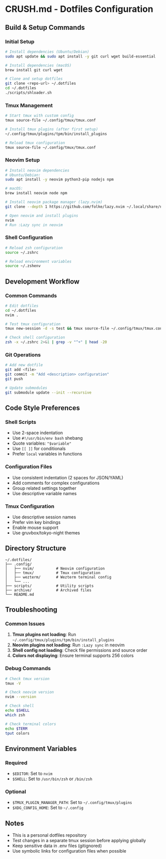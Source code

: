 # CRUSH.md - Dotfiles Configuration

## Build & Setup Commands

### Initial Setup
```bash
# Install dependencies (Ubuntu/Debian)
sudo apt update && sudo apt install -y git curl wget build-essential

# Install dependencies (macOS)
brew install git curl wget

# Clone and setup dotfiles
git clone <repo-url> ~/.dotfiles
cd ~/.dotfiles
./scripts/shloader.sh
```

### Tmux Management
```bash
# Start tmux with custom config
tmux source-file ~/.config/tmux/tmux.conf

# Install tmux plugins (after first setup)
~/.config/tmux/plugins/tpm/bin/install_plugins

# Reload tmux configuration
tmux source-file ~/.config/tmux/tmux.conf
```

### Neovim Setup
```bash
# Install neovim dependencies
# Ubuntu/Debian:
sudo apt install -y neovim python3-pip nodejs npm

# macOS:
brew install neovim node npm

# Install neovim package manager (lazy.nvim)
git clone --depth 1 https://github.com/folke/lazy.nvim ~/.local/share/nvim/lazy/lazy.nvim

# Open neovim and install plugins
nvim
# Run :Lazy sync in neovim
```

### Shell Configuration
```bash
# Reload zsh configuration
source ~/.zshrc

# Reload environment variables
source ~/.zshenv
```

## Development Workflow

### Common Commands
```bash
# Edit dotfiles
cd ~/.dotfiles
nvim .

# Test tmux configuration
tmux new-session -d -s test && tmux source-file ~/.config/tmux/tmux.conf

# Check shell configuration
zsh -x ~/.zshrc 2>&1 | grep -v "^+" | head -20
```

### Git Operations
```bash
# Add new dotfile
git add <file>
git commit -m "Add <description> configuration"
git push

# Update submodules
git submodule update --init --recursive
```

## Code Style Preferences

### Shell Scripts
- Use 2-space indentation
- Use `#!/usr/bin/env bash` shebang
- Quote variables: `"$variable"`
- Use `[[ ]]` for conditionals
- Prefer `local` variables in functions

### Configuration Files
- Use consistent indentation (2 spaces for JSON/YAML)
- Add comments for complex configurations
- Group related settings together
- Use descriptive variable names

### Tmux Configuration
- Use descriptive session names
- Prefer vim key bindings
- Enable mouse support
- Use gruvbox/tokyo-night themes

## Directory Structure

```
~/.dotfiles/
├── .config/
│   ├── nvim/          # Neovim configuration
│   ├── tmux/          # Tmux configuration
│   ├── wezterm/       # Wezterm terminal config
│   └── ...
├── scripts/           # Utility scripts
├── archive/           # Archived files
└── README.md
```

## Troubleshooting

### Common Issues
1. **Tmux plugins not loading**: Run `~/.config/tmux/plugins/tpm/bin/install_plugins`
2. **Neovim plugins not loading**: Run `:Lazy sync` in neovim
3. **Shell config not loading**: Check file permissions and source order
4. **Colors not displaying**: Ensure terminal supports 256 colors

### Debug Commands
```bash
# Check tmux version
tmux -V

# Check neovim version
nvim --version

# Check shell
echo $SHELL
which zsh

# Check terminal colors
echo $TERM
tput colors
```

## Environment Variables

### Required
- `$EDITOR`: Set to `nvim`
- `$SHELL`: Set to `/usr/bin/zsh` or `/bin/zsh`

### Optional
- `$TMUX_PLUGIN_MANAGER_PATH`: Set to `~/.config/tmux/plugins`
- `$XDG_CONFIG_HOME`: Set to `~/.config`

## Notes
- This is a personal dotfiles repository
- Test changes in a separate tmux session before applying globally
- Keep sensitive data in .env files (gitignored)
- Use symbolic links for configuration files when possible